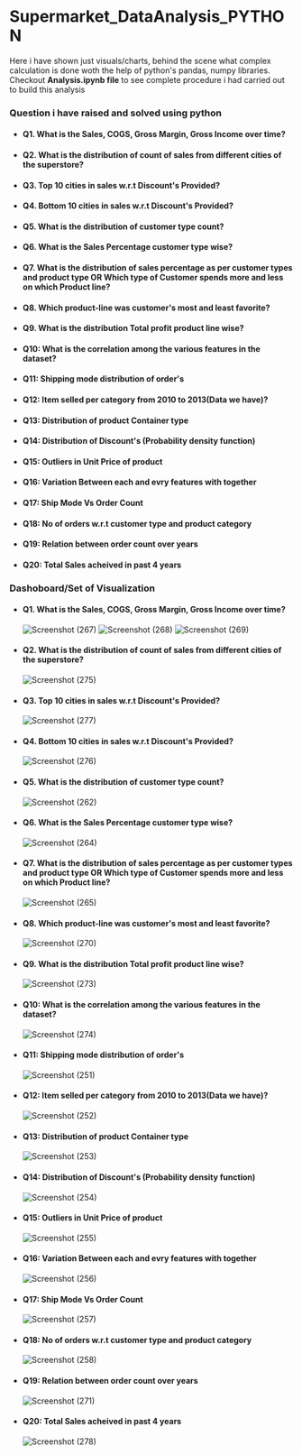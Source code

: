 # Supermarket_DataAnalysis_PYTHON

Here i have shown just visuals/charts, behind the scene what complex calculation is done woth the help of python's pandas, numpy libraries.  Checkout **Analysis.ipynb file** to see complete procedure i had carried out to build this analysis

### Question i have raised and solved using python
- #### Q1. What is the Sales, COGS, Gross Margin, Gross Income over time?
- #### Q2. What is the distribution of count of sales from different cities of the superstore?
- #### Q3. Top 10 cities in sales w.r.t Discount's Provided?
- #### Q4. Bottom 10 cities in sales w.r.t Discount's Provided?
- #### Q5. What is the distribution of customer type count?
- #### Q6. What is the Sales Percentage customer type wise?
- #### Q7. What is the distribution of sales percentage as per customer types and product type OR Which type of Customer spends more and less on which Product line?
- #### Q8. Which product-line was customer's most and least favorite?
- #### Q9. What is the distribution Total profit product line wise?
- #### Q10: What is the correlation among the various features in the dataset?
- #### Q11: Shipping mode distribution of order's
- #### Q12: Item selled per category from 2010 to 2013(Data we have)?
- #### Q13: Distribution of product Container type
- #### Q14: Distribution of Discount's (Probability density function)
- #### Q15: Outliers in Unit Price of product
- #### Q16: Variation Between each and evry features with together
- #### Q17: Ship Mode Vs Order Count
- #### Q18: No of orders w.r.t customer type and product category
- #### Q19: Relation between order count over years
- #### Q20: Total Sales acheived in past 4 years


### Dashoboard/Set of Visualization
- #### Q1. What is the Sales, COGS, Gross Margin, Gross Income over time?
  ![Screenshot (267)](https://github.com/user-attachments/assets/2893334a-8a90-4668-bfb4-8ab4079a5e3b)
  ![Screenshot (268)](https://github.com/user-attachments/assets/7c7b99bc-931b-42f3-a25d-5514ad8195f5)
  ![Screenshot (269)](https://github.com/user-attachments/assets/d0acf6c6-5bd8-48a3-ba06-87daf0694253)
  
- #### Q2. What is the distribution of count of sales from different cities of the superstore?
  ![Screenshot (275)](https://github.com/user-attachments/assets/720fedb4-6b8e-4350-9e2a-79304ac0d2cd)

- #### Q3. Top 10 cities in sales w.r.t Discount's Provided?
  ![Screenshot (277)](https://github.com/user-attachments/assets/a89c0b5b-f120-4084-be45-8a8267544fcd)
  
- #### Q4. Bottom 10 cities in sales w.r.t Discount's Provided?
  ![Screenshot (276)](https://github.com/user-attachments/assets/b5084166-980d-497e-a446-28d82c2afd91)
  
- #### Q5. What is the distribution of customer type count?
  ![Screenshot (262)](https://github.com/user-attachments/assets/d7565222-2407-4e6a-a842-e8c4a673127d)
  
- #### Q6. What is the Sales Percentage customer type wise?
  ![Screenshot (264)](https://github.com/user-attachments/assets/819a1010-7f5b-4eb9-ab83-05cc70525d00)

- #### Q7. What is the distribution of sales percentage as per customer types and product type OR Which type of Customer spends more and less on which Product line?
  ![Screenshot (265)](https://github.com/user-attachments/assets/bf34b69b-04c2-4680-9b2e-e618b7cec0df)

- #### Q8. Which product-line was customer's most and least favorite?
  ![Screenshot (270)](https://github.com/user-attachments/assets/dd5664a6-4145-4eaf-ae40-771f82d9261e)
  
- #### Q9. What is the distribution Total profit product line wise?
  ![Screenshot (273)](https://github.com/user-attachments/assets/cb96c92a-9132-45f6-b1a4-6b30f60d2ce8)
  
- #### Q10: What is the correlation among the various features in the dataset?
  ![Screenshot (274)](https://github.com/user-attachments/assets/79a4d1c4-89f7-4125-b99c-02705bb8d434)

- #### Q11: Shipping mode distribution of order's
  ![Screenshot (251)](https://github.com/user-attachments/assets/05c8c4ec-f8c9-4222-be10-2fe24bc368c1)

- #### Q12: Item selled per category from 2010 to 2013(Data we have)?
  ![Screenshot (252)](https://github.com/user-attachments/assets/70eb6d55-2e34-4582-97a7-b7eb302d146e)

- #### Q13: Distribution of product Container type
  ![Screenshot (253)](https://github.com/user-attachments/assets/296eae9e-60d1-40f7-bce3-a83ecba04aeb)
  
- #### Q14: Distribution of Discount's (Probability density function)
  ![Screenshot (254)](https://github.com/user-attachments/assets/52fe142f-4953-4ecc-ac0f-d543222f1754)

- #### Q15: Outliers in Unit Price of product
  ![Screenshot (255)](https://github.com/user-attachments/assets/83694e21-c1e7-438b-a152-7795aff37981)

- #### Q16: Variation Between each and evry features with together
  ![Screenshot (256)](https://github.com/user-attachments/assets/77d26807-cc53-40bf-b6ee-f0598393ef0b)

- #### Q17: Ship Mode Vs Order Count
  ![Screenshot (257)](https://github.com/user-attachments/assets/73ab44af-9f0e-4926-a0cf-5ab27b10f8b2)

- #### Q18: No of orders w.r.t customer type and product category
  ![Screenshot (258)](https://github.com/user-attachments/assets/be47cc87-b1f1-4eca-a7ab-c9c3af60cada)
  
- #### Q19: Relation between order count over years
  ![Screenshot (271)](https://github.com/user-attachments/assets/5fcdc930-67f3-4021-98c3-516b38d928d8)

- #### Q20: Total Sales acheived in past 4 years
  ![Screenshot (278)](https://github.com/user-attachments/assets/99d03908-94dc-4fd9-9fe9-b65af9c1e8da)

